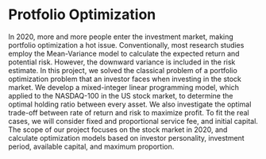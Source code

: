 # Protfolio Optimization

In 2020, more and more people enter the investment market, making portfolio optimization a hot issue. Conventionally, most research studies employ the Mean-Variance model to calculate the expected return and potential risk. However, the downward variance is included in the risk estimate. In this project, we solved the classical problem of a portfolio optimization problem that an investor faces when investing in the stock market. We develop a mixed-integer linear programming model, which applied to the NASDAQ-100 in the US stock market, to determine the optimal holding ratio between every asset. We also investigate the optimal trade-off between rate of return and risk to maximize profit. To fit the real cases, we will consider fixed and proportional service fee, and initial capital. The scope of our project focuses on the stock market in 2020, and calculate optimization models based on investor personality, investment period, available capital, and maximum proportion.
